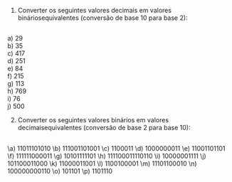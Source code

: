 1) Converter os seguintes valores decimais em valores bináriosequivalentes (conversão de base 10 para base 2):
##
a) 29\
b) 35\
c) 417\
d) 251\
e) 84\
f) 215\
g) 113\
h) 769\
i) 76\
j) 500


2) Converter os seguintes valores binários em valores decimaisequivalentes (conversão de base 2 para base 10):
##
\a) 11011101010
\b) 111001101001
\c) 1100011
\d) 1000000011
\e) 11001101101
\f) 111111000011
\g) 10101111101
\h) 111100011110110
\i) 10000001111
\j) 101100011000
\k) 11000011001
\l) 1100100001
\m) 11101100010
\n) 100000000110
\o) 101101
\p) 1101110
